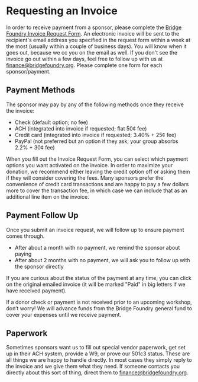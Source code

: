 # Requesting an Invoice
In order to receive payment from a sponsor, please complete the [Bridge Foundry Invoice Request Form](https://docs.google.com/forms/d/e/1FAIpQLSdUBNaXJP_DwF9wOQCKid1MnVM0a6yU5-i_7hvny7IMqCNLKw/viewform?usp=sf_link). An electronic invoice will be sent to the recipient's email address you specified in the request form within a week at the most (usually within a couple of business days). You will know when it goes out, because we cc you on the email as well. If you don't see the invoice go out within a few days, feel free to follow up with us at finance@bridgefoundry.org. Please complete one form for each sponsor/payment.

## Payment Methods
The sponsor may pay by any of the following methods once they receive the invoice:
* Check (default option; no fee)
* ACH (integrated into invoice if requested; flat 50¢ fee)
* Credit card (integrated into invoice if requested; 3.40% + 25¢ fee)
* PayPal (not preferred but an option if they ask; your group absorbs 2.2% + 30¢ fee)

When you fill out the Invoice Request Form, you can select which payment options you want activated on the invoice. In order to maximize your donation, we recommend either leaving the credit option off or asking them if they will consider covering the fees. Many sponsors prefer the convenience of credit card transactions and are happy to pay a few dollars more to cover the transaction fee, in which case we can include that as an additional line item on the invoice.

## Payment Follow Up
Once you submit an invoice request, we will follow up to ensure payment comes through.
* After about a month with no payment, we remind the sponsor about paying
* After about 2 months with no payment, we will ask you to follow up with the sponsor directly

If you are curious about the status of the payment at any time, you can click on the original emailed invoice (it will be marked "Paid" in big letters if we have received payment). 

If a donor check or payment is not received prior to an upcoming workshop, don’t worry! We will advance funds from the Bridge Foundry general fund to cover your expenses until we receive payment.

## Paperwork
Sometimes sponsors want us to fill out special vendor paperwork, get set up in their ACH system, provide a W9, or prove our 501c3 status. These are all things we are happy to handle directly. In most cases they simply reply to the invoice and we give them what they need. If someone contacts you directly about this sort of thing, direct them to finance@bridgefoundry.org.
